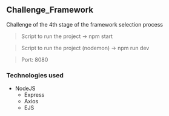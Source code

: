 ## Challenge_Framework

Challenge of the 4th stage of the framework selection process

>Script to run the project -> npm start

>Script to run the project (nodemon) -> npm run dev

> Port: 8080

### Technologies used

- NodeJS
  - Express
  - Axios
  - EJS
